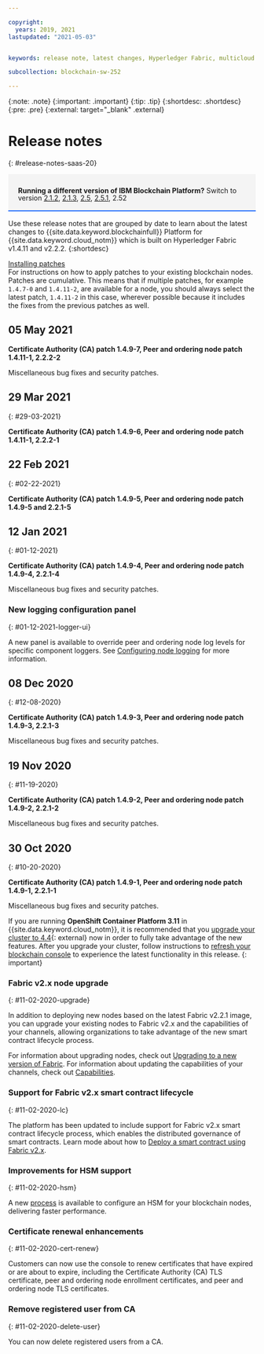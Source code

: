 ```yaml
---

copyright:
  years: 2019, 2021
lastupdated: "2021-05-03"


keywords: release note, latest changes, Hyperledger Fabric, multicloud

subcollection: blockchain-sw-252

---
```


{:note: .note}
{:important: .important}
{:tip: .tip}
{:shortdesc: .shortdesc}
{:pre: .pre}
{:external: target="_blank" .external}


# Release notes
{: #release-notes-saas-20}

<div style="background-color: #f4f4f4; padding-left: 20px; border-bottom: 2px solid #0f62fe; padding-top: 12px; padding-bottom: 4px; margin-bottom: 16px;">
  <p style="line-height: 15px;">
    <strong>Running a different version of IBM Blockchain Platform?</strong> Switch to version
    <a href="/docs/blockchain-sw?topic=blockchain-sw-release-notes-saas-20">2.1.2</a>,
    <a href="/docs/blockchain-sw-213?topic=blockchain-sw-213-release-notes-saas-20">2.1.3</a>,
    <a href="/docs/blockchain-sw-25?topic=blockchain-sw-25-release-notes-saas-20">2.5</a>,
    <a href="/docs/blockchain-sw-251?topic=blockchain-sw-251-release-notes-saas-20">2.5.1</a>, 2.52
    </p>
</div>

Use these release notes that are grouped by date to learn about the latest changes to {{site.data.keyword.blockchainfull}} Platform for {{site.data.keyword.cloud_notm}} which is built on Hyperledger Fabric v1.4.11 and v2.2.2.
{:shortdesc}




[Installing patches](/docs/blockchain?topic=blockchain-ibp-console-manage-console#ibp-console-manage-patch)  
For instructions on how to apply patches to your existing blockchain nodes. Patches are cumulative. This means that if multiple patches, for example `1.4.7-0` and `1.4.11-2`, are available for a node, you should always select the latest patch, `1.4.11-2` in this case, wherever possible because it includes the fixes from the previous patches as well.   

## 05 May 2021
**Certificate Authority (CA) patch 1.4.9-7, Peer and ordering node patch 1.4.11-1, 2.2.2-2**

Miscellaneous bug fixes and security patches.





## 29 Mar 2021
{: #29-03-2021}

**Certificate Authority (CA) patch 1.4.9-6, Peer and ordering node patch 1.4.11-1, 2.2.2-1** 

## 22 Feb 2021
{: #02-22-2021}

**Certificate Authority (CA) patch 1.4.9-5, Peer and ordering node patch 1.4.9-5 and 2.2.1-5**

## 12 Jan 2021
{: #01-12-2021}

**Certificate Authority (CA) patch 1.4.9-4, Peer and ordering node patch 1.4.9-4, 2.2.1-4**

Miscellaneous bug fixes and security patches.

### New logging configuration panel
{: #01-12-2021-logger-ui}

A new panel is available to override peer and ordering node log levels for specific component loggers. See [Configuring node logging](/docs/blockchain-sw-252?topic=blockchain-sw-252-console-icp-manage#ibp-console-manage-logger) for more information.

## 08 Dec 2020
{: #12-08-2020}

**Certificate Authority (CA) patch 1.4.9-3, Peer and ordering node patch 1.4.9-3, 2.2.1-3**

Miscellaneous bug fixes and security patches.  


## 19 Nov 2020
{: #11-19-2020}

**Certificate Authority (CA) patch 1.4.9-2, Peer and ordering node patch 1.4.9-2, 2.2.1-2**

Miscellaneous bug fixes and security patches.  




## 30 Oct 2020
{: #10-20-2020}


**Certificate Authority (CA) patch 1.4.9-1, Peer and ordering node patch 1.4.9-1, 2.2.1-1**

Miscellaneous bug fixes and security patches.  

If you are running **OpenShift Container Platform 3.11** in {{site.data.keyword.cloud_notm}}, it is recommended that you [upgrade your cluster to 4.4](https://docs.openshift.com/container-platform/4.4/migration/migrating_3_4/planning-migration-3-to-4.html){: external} now in order to fully take advantage of the new features. After you upgrade your cluster, follow instructions to [refresh your blockchain console](/docs/blockchain?topic=blockchain-ibp-console-manage-console#ibp-console-refresh) to experience the latest functionality in this release.
{: important}

### Fabric v2.x node upgrade
{: #11-02-2020-upgrade}

In addition to deploying new nodes based on the latest Fabric v2.2.1 image, you can upgrade your existing nodes to Fabric v2.x and the capabilities of your channels, allowing organizations to take advantage of the new smart contract lifecycle process.

For information about upgrading nodes, check out [Upgrading to a new version of Fabric](/docs/blockchain-sw-252?topic=blockchain-sw-252-ibp-console-govern-components#ibp-console-govern-components-upgrade). For information about updating the capabilities of your channels, check out [Capabilities](/docs/blockchain-sw-252?topic=blockchain-sw-252-ibp-console-govern#ibp-console-govern-capabilities).

### Support for Fabric v2.x smart contract lifecycle
{: #11-02-2020-lc}

The platform has been updated to include support for Fabric v2.x smart contract lifecycle process, which enables the distributed governance of smart contracts. Learn mode about how to [Deploy a smart contract using Fabric v2.x](/docs/blockchain-sw-252?topic=blockchain-sw-252-ibp-console-smart-contracts-v2).

### Improvements for HSM support
{: #11-02-2020-hsm}

A new [process](/docs/blockchain-sw-252?topic=blockchain-sw-252-ibp-console-adv-deployment#ibp-console-adv-deployment-hsm-build-docker) is available to configure an HSM for your blockchain nodes, delivering faster performance.

### Certificate renewal enhancements
{: #11-02-2020-cert-renew}

Customers can now use the console to renew certificates that have expired or are about to expire, including the Certificate Authority (CA) TLS certificate, peer and ordering node enrollment certificates, and peer and ordering node TLS certificates.

### Remove registered user from CA
{: #11-02-2020-delete-user}

You can now delete registered users from a CA.


